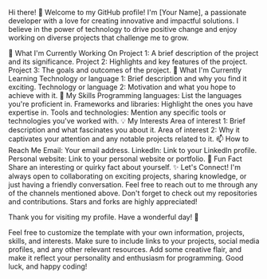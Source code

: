 Hi there! 👋
Welcome to my GitHub profile! I'm [Your Name], a passionate developer with a love for creating innovative and impactful solutions. I believe in the power of technology to drive positive change and enjoy working on diverse projects that challenge me to grow.

🔭 What I'm Currently Working On
Project 1: A brief description of the project and its significance.
Project 2: Highlights and key features of the project.
Project 3: The goals and outcomes of the project.
🌱 What I'm Currently Learning
Technology or language 1: Brief description and why you find it exciting.
Technology or language 2: Motivation and what you hope to achieve with it.
🚀 My Skills
Programming languages: List the languages you're proficient in.
Frameworks and libraries: Highlight the ones you have expertise in.
Tools and technologies: Mention any specific tools or technologies you've worked with.
💡 My Interests
Area of interest 1: Brief description and what fascinates you about it.
Area of interest 2: Why it captivates your attention and any notable projects related to it.
📫 How to Reach Me
Email: Your email address.
LinkedIn: Link to your LinkedIn profile.
Personal website: Link to your personal website or portfolio.
🌟 Fun Fact
Share an interesting or quirky fact about yourself.
✨ Let's Connect!
I'm always open to collaborating on exciting projects, sharing knowledge, or just having a friendly conversation. Feel free to reach out to me through any of the channels mentioned above. Don't forget to check out my repositories and contributions. Stars and forks are highly appreciated!

Thank you for visiting my profile. Have a wonderful day! 🌈

Feel free to customize the template with your own information, projects, skills, and interests. Make sure to include links to your projects, social media profiles, and any other relevant resources. Add some creative flair, and make it reflect your personality and enthusiasm for programming. Good luck, and happy coding!
